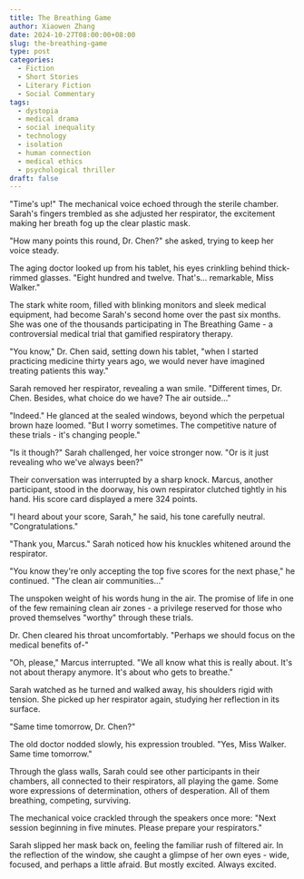 ```yaml
---
title: The Breathing Game
author: Xiaowen Zhang
date: 2024-10-27T08:00:00+08:00
slug: the-breathing-game
type: post
categories:
  - Fiction
  - Short Stories
  - Literary Fiction
  - Social Commentary
tags:
  - dystopia
  - medical drama
  - social inequality
  - technology
  - isolation
  - human connection
  - medical ethics
  - psychological thriller
draft: false
---
```


"Time's up!" The mechanical voice echoed through the sterile chamber. Sarah's fingers trembled as she adjusted her respirator, the excitement making her breath fog up the clear plastic mask.

"How many points this round, Dr. Chen?" she asked, trying to keep her voice steady.

The aging doctor looked up from his tablet, his eyes crinkling behind thick-rimmed glasses. "Eight hundred and twelve. That's... remarkable, Miss Walker."

The stark white room, filled with blinking monitors and sleek medical equipment, had become Sarah's second home over the past six months. She was one of the thousands participating in The Breathing Game - a controversial medical trial that gamified respiratory therapy.

"You know," Dr. Chen said, setting down his tablet, "when I started practicing medicine thirty years ago, we would never have imagined treating patients this way."

Sarah removed her respirator, revealing a wan smile. "Different times, Dr. Chen. Besides, what choice do we have? The air outside..."

"Indeed." He glanced at the sealed windows, beyond which the perpetual brown haze loomed. "But I worry sometimes. The competitive nature of these trials - it's changing people."

"Is it though?" Sarah challenged, her voice stronger now. "Or is it just revealing who we've always been?"

Their conversation was interrupted by a sharp knock. Marcus, another participant, stood in the doorway, his own respirator clutched tightly in his hand. His score card displayed a mere 324 points.

"I heard about your score, Sarah," he said, his tone carefully neutral. "Congratulations."

"Thank you, Marcus." Sarah noticed how his knuckles whitened around the respirator.

"You know they're only accepting the top five scores for the next phase," he continued. "The clean air communities..."

The unspoken weight of his words hung in the air. The promise of life in one of the few remaining clean air zones - a privilege reserved for those who proved themselves "worthy" through these trials.

Dr. Chen cleared his throat uncomfortably. "Perhaps we should focus on the medical benefits of-"

"Oh, please," Marcus interrupted. "We all know what this is really about. It's not about therapy anymore. It's about who gets to breathe."

Sarah watched as he turned and walked away, his shoulders rigid with tension. She picked up her respirator again, studying her reflection in its surface.

"Same time tomorrow, Dr. Chen?"

The old doctor nodded slowly, his expression troubled. "Yes, Miss Walker. Same time tomorrow."

Through the glass walls, Sarah could see other participants in their chambers, all connected to their respirators, all playing the game. Some wore expressions of determination, others of desperation. All of them breathing, competing, surviving.

The mechanical voice crackled through the speakers once more: "Next session beginning in five minutes. Please prepare your respirators."

Sarah slipped her mask back on, feeling the familiar rush of filtered air. In the reflection of the window, she caught a glimpse of her own eyes - wide, focused, and perhaps a little afraid. But mostly excited. Always excited.